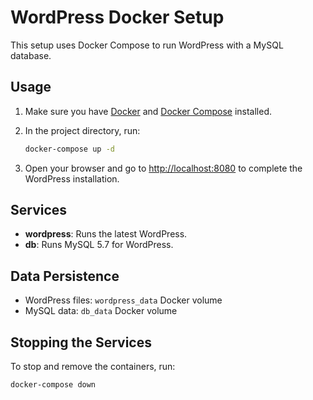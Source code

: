 # WordPress Docker Setup

This setup uses Docker Compose to run WordPress with a MySQL database.

## Usage

1. Make sure you have [Docker](https://docs.docker.com/get-docker/) and [Docker Compose](https://docs.docker.com/compose/install/) installed.
2. In the project directory, run:

   ```bash
   docker-compose up -d
   ```

3. Open your browser and go to [http://localhost:8080](http://localhost:8080) to complete the WordPress installation.

## Services
- **wordpress**: Runs the latest WordPress.
- **db**: Runs MySQL 5.7 for WordPress.

## Data Persistence
- WordPress files: `wordpress_data` Docker volume
- MySQL data: `db_data` Docker volume

## Stopping the Services
To stop and remove the containers, run:

```bash
docker-compose down
``` 